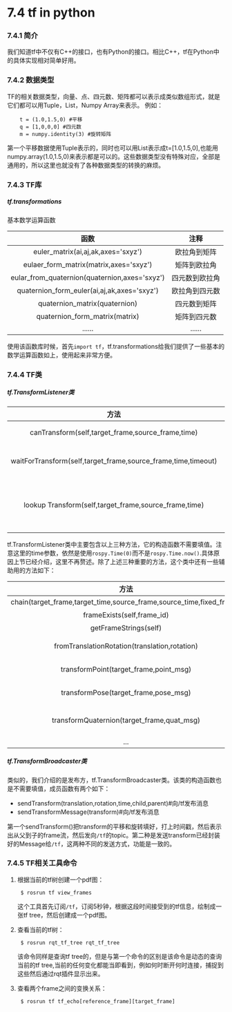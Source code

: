 # 7.4 tf in python
### 7.4.1 简介
我们知道tf中不仅有C++的接口，也有Python的接口。相比C++，tf在Python中的具体实现相对简单好用。
### 7.4.2 数据类型
TF的相关数据类型，向量、点、四元数、矩阵都可以表示成类似数组形式，就是它们都可以用Tuple，List，Numpy Array来表示。
    例如：
    
        t = (1.0,1.5,0) #平移
        q = [1,0,0,0] #四元数
        m = numpy.identity(3) #旋转矩阵
        
第一个平移数据使用Tuple表示的，同时也可以用List表示成t=[1.0,1.5,0],也能用numpy.array(1.0,1.5,0)来表示都是可以的。这些数据类型没有特殊对应，全部是通用的，所以这里也就没有了各种数据类型的转换的麻烦。

### 7.4.3 TF库
##### tf.transformations
基本数学运算函数

|   函数    | 注释 |
| :------:   | :------:           |
| euler_matrix(ai,aj,ak,axes='sxyz')|  欧拉角到矩阵 |
| eulaer_form_matrix(matrix,axes='sxyz')|矩阵到欧拉角|
| eular_from_quaternion(quaternion,axes='sxyz')|四元数到欧拉角|
| quaternion_form_euler(ai,aj,ak,axes='sxyz')|欧拉角到四元数|
| quaternion_matrix(quaternion)|四元数到矩阵|
| quaternion_form_matrix(matrix)| 矩阵到四元数|
| ......   | ......|

使用该函数库时候，首先`import tf`，tf.transformations给我们提供了一些基本的数学运算函数如上，使用起来非常方便。

### 7.4.4 TF类

##### tf.TransformListener类

|   方法    | 作用 |
| :------:   | :------:           |
| canTransform(self,target_frame,source_frame,time)| frame是否相通 |
| waitForTransform(self,target_frame,source_frame,time,timeout)|阻塞直到frame相通|
|lookup Transform(self,target_frame,source_frame,time)|查看相对的tf，返回（trans，quat）|

tf.TransformListener类中主要包含以上三种方法，它的构造函数不需要填值。注意这里的time参数，依然是使用`rospy.Time(0)`而不是`rospy.Time.now()`.具体原因上节已经介绍，这里不再赘述。除了上述三种重要的方法，这个类中还有一些辅助用的方法如下：

|   方法    | 作用 |
| :------:   | :------:           |
| chain(target_frame,target_time,source_frame,source_time,fixed_frame)| frame的连接关系 |
| frameExists(self,frame_id)|frame是否存在|
|getFrameStrings(self)|返回所有tf的名称|
|fromTranslationRotation(translation,rotation)|根据平移和旋转返回4X4矩阵|
|transformPoint(target_frame,point_msg)|将PointStamped消息转换到新frame下|
|transformPose(target_frame,pose_msg)|将PoseStamped消息转换到新frame下|
|transformQuaternion(target_frame,quat_msg)|将QuaternionStamped...返回相同类型|
|...|...|

##### tf.TransformBroadcaster类
类似的，我们介绍的是发布方，tf.TransformBroadcaster类。该类的构造函数也是不需要填值，成员函数有两个如下：

* sendTransform(translation,rotation,time,child,parent)#向/tf发布消息
* sendTransformMessage(transform)#向/tf发布消息

第一个sendTransform()把transform的平移和旋转填好，打上时间戳，然后表示出从父到子的frame流，然后发向`/tf`的topic。第二种是发送transform已经封装好的Message给`/tf`，这两种不同的发送方式，功能是一致的。

### 7.4.5 TF相关工具命令

1. 根据当前的tf树创建一个pdf图：

        $ rosrun tf view_frames
    这个工具首先订阅`/tf`，订阅5秒钟，根据这段时间接受到的tf信息，绘制成一张tf tree，然后创建成一个pdf图。
2. 查看当前的tf树：

        $ rosrun rqt_tf_tree rqt_tf_tree
    该命令同样是查询tf tree的，但是与第一个命令的区别是该命令是动态的查询当前的tf tree,当前的任何变化都能当即看到，例如何时断开何时连接，捕捉到这些然后通过rqt插件显示出来。
    
3. 查看两个frame之间的变换关系：

        $ rosrun tf tf_echo[reference_frame][target_frame]






